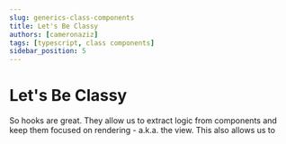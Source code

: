 ```yaml
---
slug: generics-class-components
title: Let's Be Classy
authors: [cameronaziz]
tags: [typescript, class components]
sidebar_position: 5
---
```


# Let's Be Classy
So hooks are great.
They allow us to extract logic from components and keep them focused on rendering - a.k.a. the view.
This also allows us to 